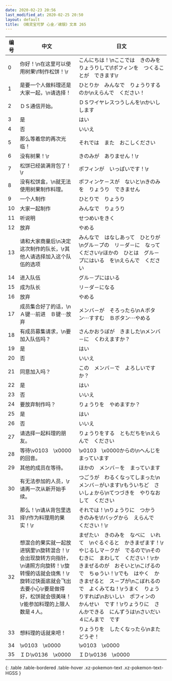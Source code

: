```yaml
---
date: 2020-02-23 20:56
last_modified_at: 2020-02-25 20:50
layout: default
title: 《精灵宝可梦 心金／魂银》文本 265
---
```

| 编号 | 中文 | 日文 |
| ---- | ---- | ---- |
| 0 | 你好！\n在这里可以使用树果\f制作松饼！\r | こんにちは！\nここでは　きのみを　りょうりして\fポフィンを　つくることが　できます\r |
| 1 | 是要一个人做料理还是大家一起，\n请选择！ | ひとりか　みんなで　りょうりするのか\nえらんで　ください！ |
| 2 | ＤＳ通信开始。 | ＤＳワイヤレスつうしんを\nかいし　します |
| 3 | 是 | はい |
| 4 | 否 | いいえ |
| 5 | 那么等着您的再次光临！ | それでは　また　おこしください |
| 6 | 没有树果！\r | きのみが　ありません！\r |
| 7 | 松饼已经装满背包了！\r | ポフィンが　いっぱいです！\r |
| 8 | 没有松饼盒，\n就无法使用树果制作料理。 | ポフィンケ－スが　ないと\nきのみを　りょうり　できません |
| 9 | 一个人制作 | ひとりで　りょうり |
| 10 | 大家一起制作 | みんなで　りょうり |
| 11 | 听说明 | せつめいをきく |
| 12 | 放弃 | やめる |
| 13 | 请和大家商量后\n决定这次制作的队长，\r其他人请选择加入这个队伍的选项 | みんなで　はなしあって　ひとりが\nグル－プの　リ－ダ－に　なってください\rほかの　ひとは　グル－プにはいる　を\nえらんで　ください |
| 14 | 进入队伍 | グル－プにはいる |
| 15 | 成为队长 | リ－ダ－になる |
| 16 | 放弃 | やめる |
| 17 | 成员集合好了的话，\nＡ键⋯前进　Ｂ键⋯放弃 | メンバ－が　そろったら\nＡボタン⋯すすむ　Ｂボタン⋯やめる |
| 18 | 有成员募集请求，\n要加入队伍吗？ | さんかおうぼが　きました\nメンバ－に　くわえますか？ |
| 19 | 是 | はい |
| 20 | 否 | いいえ |
| 21 | 同意加入吗？ | この　メンバ－で　よろしいですか？ |
| 22 | 是 | はい |
| 23 | 否 | いいえ |
| 24 | 要放弃制作吗？ | りょうりを　やめますか？ |
| 25 | 是 | はい |
| 26 | 否 | いいえ |
| 27 | 请选择一起料理的朋友。 | りょうりをする　ともだちを\nえらんで　ください |
| 28 | 等待\v0103　\x0000的回音。 | \v0103　\x0000からの\nへんじを　まっています |
| 29 | 其他的成员在等待。 | ほかの　メンバ－を　まっています |
| 30 | 有无法参加的人员，\r请再一次从新开始手续。 | つごうが　わるくなってしまった\nメンバ－がいます\rもういちど　さいしょから\nてつづきを　やりなおして　ください |
| 31 | 那么！\n请从背包里选择\f作为料理用的果实！\r | それでは！\nりょうりに　つかう　きのみを\fバッグから　えらんで　ください！\r |
| 32 | 想混合的果实就一起放进锅里\n旋转混合！\r会出现旋转方向指针，\n请照方向旋转！\r旋转慢的话就会烧焦！\r旋转过快面底就会飞出去要小心\r要是做得好，松饼就会很美味！\r能参加料理的上限人数是４人。 | まぜたい　きのみを　なべに　いれて　\nぐるぐると　かきまぜます！\rやじるしマ－クが　でるので\nそのむきに　まわして　ください！\rかきまぜるのが　おそいと\nこげるので　ちゅうい！\rでも　はやく　かきまぜると　ス－プが\nこぼれるので　よくみてね！\rうまく　りょうりすれば\nおいしい　ポフィンの　かんせい　です！\rりょうりに　さんかできる　にんずうは\nさいだい　４にんまで　です |
| 33 | 想料理的话就来吧！ | りょうりを　したくなったら\nまた　どうぞ！ |
| 34 | \v0103　\x0000 | \v0103　\x0000 |
| 35 | ＩＤ\v0136　\x0000 | ＩＤ\v0136　\x0000 |
{: .table .table-bordered .table-hover .xz-pokemon-text .xz-pokemon-text-HGSS }